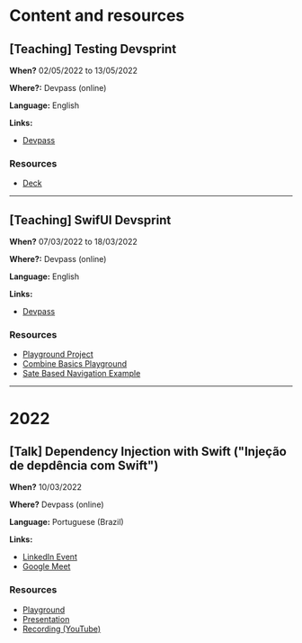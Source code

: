 # Content and resources

## [Teaching] Testing Devsprint

**When?**
02/05/2022 to 13/05/2022

**Where?:** 
Devpass (online)

**Language:** 
English

**Links:**
- [Devpass](https://devpass.com.br/pt/eduardo-bocato)

### Resources
- [Deck](https://docs.google.com/presentation/d/1NRSHnWR4UbGs62VIStT6Cwg27P7p2QDeDJwIp8IjCZE/edit?usp=sharing)

----
## [Teaching] SwifUI Devsprint

**When?**
07/03/2022 to 18/03/2022

**Where?:** 
Devpass (online)

**Language:** 
English

**Links:**
- [Devpass](https://devpass.com.br/pt/eduardo-bocato)

### Resources
- [Playground Project](https://github.com/bocato/Devpass-Devsprint-SwiftUI-march2022/tree/main/App)
- [Combine Basics Playground](https://github.com/bocato/Devpass-Devsprint-SwiftUI-march2022/tree/main/Examples%20and%20Resources/DevSprint01.playground/Pages/1.%20Combine%20Basics.xcplaygroundpage)
- [Sate Based Navigation Example](https://github.com/bocato/Devpass-Devsprint-SwiftUI-march2022/tree/main/Examples%20and%20Resources/StateBasedNavigationExample)

----
# 2022
## [Talk] Dependency Injection with Swift ("Injeção de depdência com Swift")

**When?**
10/03/2022

**Where?** 
Devpass (online)

**Language:** 
Portuguese (Brazil)

**Links:**
- [LinkedIn Event](https://www.linkedin.com/events/inje-odedepend-nciacomswift-edu6905548694402535424/about)
- [Google Meet](https://meet.google.com/qkg-qdeg-vfw)

### Resources
- [Playground](https://github.com/bocato/content_and_resources/tree/main/2022-03-10_dependency_injection_with_swift/DIPlayground.playground)
- [Presentation](https://github.com/bocato/content_and_resources/blob/main/2022-03-10_dependency_injection_with_swift/dependency_injection_ptBR.pdf)
- [Recording (YouTube)](https://www.youtube.com/watch?v=0DDeOw5JfIc)

